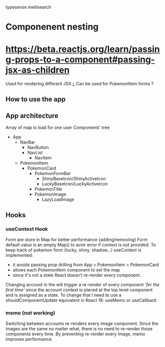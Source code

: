 typesense
meilisearch

# Componenent nesting 
# https://beta.reactjs.org/learn/passing-props-to-a-component#passing-jsx-as-children

Used for rendering different JSX
¿ Can be used for PokemonItem forms ?

## How to use the app

## App architecture

Array of map is load for one user
Components' tree
- App
  - NavBar
    - NavButton
    - NavList
      - NavItem
  - PokemonItem
    - PokemonCard
      - PokemonFormBar
        - ShinyBaseIcon/ShinyActiveIcon
        - LuckyBaseIcon/LuckyActiveIcon
      - PokemonTitle
      - PokemonImage
        - LazyLoadImage
## Hooks
### useContext Hook
Form are store in Map for better performance (adding/removing)
Form default value is an empty Map() to avoir error if context is not provided.
To keep track of pokemon form (lucky, shiny, shadow...) useContext is implemented:
- it avoids passing prop drilling from App > PokemonItem > PokemonCard
- allows each PokemonItem component to set the map
- since it's not a state React doesn't re-render every component.

Changing account in the <NavItem /> will trigger a re-render of every component _'for the first time'_ since the account context is placed at the top level component <App /> and is assigned as a state.
To change that I need to use a shouldComponentUpdate equivalent in React 18: useMemo or useCallback

### memo (not working)
Switching between accounts re-renders every image component. Since the images are the same no matter what, there is no need to re-render those components every time.
By preventing re-render every image, memo improves performance. 
